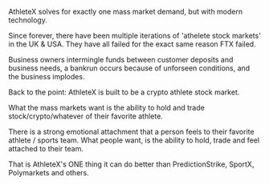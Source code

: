 AthleteX solves for exactly one mass market demand, but with modern technology.


Since forever, there have been multiple iterations of 'athelete stock markets' in the UK & USA.  They have all failed for the exact same reason FTX failed.

Business owners intermingle funds between customer deposits and business needs, a bankrun occurs because of unforseen conditions, and the business implodes.

Back to the point:  AthleteX is built to be a crypto athlete stock market.

What the mass markets want is the ability to hold and trade stock/crypto/whatever of their favorite athlete.

There is a strong emotional attachment that a person feels to their favorite athlete / sports team.  What people want, is the ability to hold, trade and feel attached to their team.

That is AthleteX's ONE thing it can do better than PredictionStrike, SportX, Polymarkets and others.